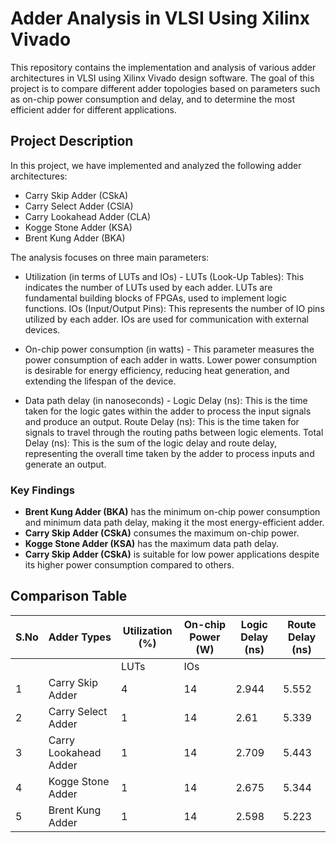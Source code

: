 # Adder Analysis in VLSI Using Xilinx Vivado

This repository contains the implementation and analysis of various adder architectures in VLSI using Xilinx Vivado design software. The goal of this project is to compare different adder topologies based on parameters such as on-chip power consumption and delay, and to determine the most efficient adder for different applications.

## Project Description

In this project, we have implemented and analyzed the following adder architectures:
- Carry Skip Adder (CSkA)
- Carry Select Adder (CSlA)
- Carry Lookahead Adder (CLA)
- Kogge Stone Adder (KSA)
- Brent Kung Adder (BKA)

The analysis focuses on three main parameters:
- Utilization (in terms of LUTs and IOs) - LUTs (Look-Up Tables): This indicates the number of LUTs used by each adder. LUTs are fundamental building blocks of FPGAs, used to implement logic functions.
IOs (Input/Output Pins): This represents the number of IO pins utilized by each adder. IOs are used for communication with external devices.

- On-chip power consumption (in watts) - This parameter measures the power consumption of each adder in watts. Lower power consumption is desirable for energy efficiency, reducing heat generation, and extending the lifespan of the device.

- Data path delay (in nanoseconds) - Logic Delay (ns): This is the time taken for the logic gates within the adder to process the input signals and produce an output.
Route Delay (ns): This is the time taken for signals to travel through the routing paths between logic elements.
Total Delay (ns): This is the sum of the logic delay and route delay, representing the overall time taken by the adder to process inputs and generate an output.

### Key Findings

- **Brent Kung Adder (BKA)** has the minimum on-chip power consumption and minimum data path delay, making it the most energy-efficient adder.
- **Carry Skip Adder (CSkA)** consumes the maximum on-chip power.
- **Kogge Stone Adder (KSA)** has the maximum data path delay.
- **Carry Skip Adder (CSkA)** is suitable for low power applications despite its higher power consumption compared to others.

## Comparison Table

| S.No | Adder Types          | Utilization (%) | On-chip Power (W) | Logic Delay (ns) | Route Delay (ns) |
|------|----------------------|-----------------|-------------------|------------------|------------------|
|      |                      | LUTs | IOs      |                   |                  |                  |
| 1    | Carry Skip Adder     | 4    | 14       | 2.944             | 5.552            | 4.209            |
| 2    | Carry Select Adder   | 1    | 14       | 2.61              | 5.339            | 2.545            |
| 3    | Carry Lookahead Adder| 1    | 14       | 2.709             | 5.443            | 4.311            |
| 4    | Kogge Stone Adder    | 1    | 14       | 2.675             | 5.344            | 6.647            |
| 5    | Brent Kung Adder     | 1    | 14       | 2.598             | 5.223            | 2.509            |


